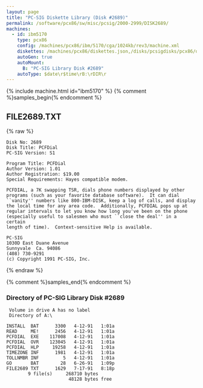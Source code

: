 ```yaml
---
layout: page
title: "PC-SIG Diskette Library (Disk #2689)"
permalink: /software/pcx86/sw/misc/pcsig/2000-2999/DISK2689/
machines:
  - id: ibm5170
    type: pcx86
    config: /machines/pcx86/ibm/5170/cga/1024kb/rev3/machine.xml
    diskettes: /machines/pcx86/diskettes.json,/disks/pcsigdisks/pcx86/diskettes.json
    autoGen: true
    autoMount:
      B: "PC-SIG Library Disk #2689"
    autoType: $date\r$time\rB:\rDIR\r
---
```


{% include machine.html id="ibm5170" %}
{% comment %}samples_begin{% endcomment %}

## FILE2689.TXT

{% raw %}
```
Disk No: 2689                                                           
Disk Title: PCFDial                                                     
PC-SIG Version: S1                                                      
                                                                        
Program Title: PCFDial                                                  
Author Version: 1.01                                                    
Author Registration: $19.00                                             
Special Requirements: Hayes compatible modem.                           
                                                                        
PCFDIAL, a 7K swapping TSR, dials phone numbers displayed by other      
programs (such as your favorite database software).  It can dial        
``vanity'' numbers like 800-IBM-DISK, keep a log of calls, and display  
the local time for any area code.  Additionally, PCFDIAL pops up at     
regular intervals to let you know how long you've been on the phone     
(especially useful to salesmen who must ``close the deal'' in a certain 
length of time).  Context-sensitive Help is available.                  
                                                                        
PC-SIG                                                                  
1030D East Duane Avenue                                                 
Sunnyvale  Ca. 94086                                                    
(408) 730-9291                                                          
(c) Copyright 1991 PC-SIG, Inc.                                         
```
{% endraw %}

{% comment %}samples_end{% endcomment %}

### Directory of PC-SIG Library Disk #2689

     Volume in drive A has no label
     Directory of A:\

    INSTALL  BAT      3300   4-12-91   1:01a
    READ     ME!      2456   4-12-91   1:01a
    PCFDIAL  EXE    117008   4-12-91   1:01a
    PCFDIAL  OVR    123045   4-12-91   1:01a
    PCFDIAL  HLP     19258   4-12-91   1:01a
    TIMEZONE INF      1981   4-12-91   1:01a
    TOLLNMBR INF         5   4-12-91   1:01a
    GO       BAT        28   6-26-91   1:09p
    FILE2689 TXT      1629   7-17-91   8:18p
            9 file(s)     268710 bytes
                           48128 bytes free
